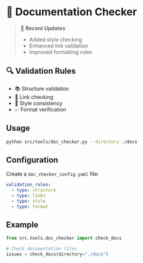 # 📄 Documentation Checker

> 📝 **Recent Updates**
> - Added style checking
> - Enhanced link validation
> - Improved formatting rules

## 🔍 Validation Rules
- 📚 Structure validation
- 🔗 Link checking
- 🎨 Style consistency
- ✅ Format verification

## Usage

```bash
python src/tools/doc_checker.py --directory ./docs
```

## Configuration

Create a `doc_checker_config.yaml` file:

```yaml
validation_rules:
  - type: structure
  - type: links
  - type: style
  - type: format
```

## Example

```python
from src.tools.doc_checker import check_docs

# Check documentation files
issues = check_docs(directory="./docs")
